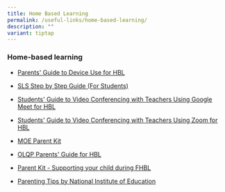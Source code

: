 ```yaml
---
title: Home Based Learning
permalink: /useful-links/home-based-learning/
description: ""
variant: tiptap
---
```

<h3>Home-based learning</h3>
<ul>
<li>
<p><a href="/files/hbl1.pdf" rel="noopener noreferrer nofollow" target="_blank">Parents' Guide to Device Use for HBL</a>
</p>
</li>
<li>
<p><a href="https://www.learning.moe.edu.sg/student-user-guide/assess/index/" rel="noopener noreferrer nofollow" target="_blank">SLS Step by Step Guide (For Students)</a>
</p>
</li>
<li>
<p><a href="/files/hbl2.pdf" rel="noopener noreferrer nofollow" target="_blank">Students' Guide to Video Conferencing with Teachers Using Google Meet for HBL</a>
</p>
</li>
<li>
<p><a href="/files/hbl3.pdf" rel="noopener noreferrer nofollow" target="_blank">Students' Guide to Video Conferencing with Teachers Using Zoom for HBL</a>
</p>
</li>
<li>
<p><a href="https://www.moe.gov.sg/parentkit" rel="noopener noreferrer nofollow" target="_blank">MOE Parent Kit</a>
</p>
</li>
<li>
<p><a href="/files/hbl4.pdf" rel="noopener noreferrer nofollow" target="_blank">OLQP Parents' Guide for HBL</a>
</p>
</li>
<li>
<p><a href="/files/hbl5.pdf" rel="noopener noreferrer nofollow" target="_blank">Parent Kit - Supporting your child during FHBL</a>
</p>
</li>
<li>
<p><a href="https://nie.edu.sg/teacher-education-undergraduate-programmes/useful-resources-for-HBL-WFH-EdCo/tips-for-faculty-teachers-for-home-based-learning-(hbl)" rel="noopener noreferrer nofollow" target="_blank">Parenting Tips by National Institute of Education</a>
</p>
</li>
</ul>
<p></p>